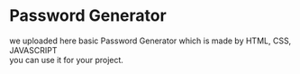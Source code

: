 # Password Generator 
we uploaded here basic Password Generator which is made by HTML, CSS, JAVASCRIPT<br>
you can use it for your project.